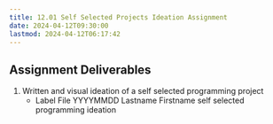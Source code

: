 ```yaml
---
title: 12.01 Self Selected Projects Ideation Assignment
date: 2024-04-12T09:30:00
lastmod: 2024-04-12T06:17:42
---
```


## Assignment Deliverables

1. Written and visual ideation of a self selected programming project
   - Label File YYYYMMDD Lastname Firstname self selected programming ideation

